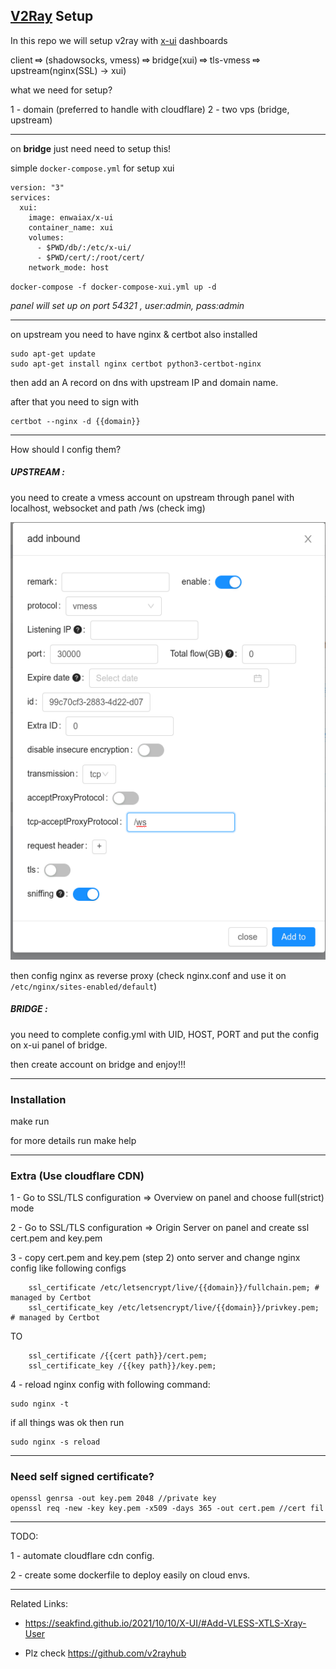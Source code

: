## [V2Ray](https://www.v2ray.com/) Setup


In this repo we will setup v2ray with [x-ui](https://github.com/vaxilu/x-ui) dashboards


client  **⇨**  (shadowsocks, vmess) **⇨** bridge(xui) **⇨** tls-vmess **⇨** upstream(nginx(SSL) -> xui)

what we need for setup?

1 - domain (preferred to handle with cloudflare)
2 - two vps (bridge, upstream)

------------------------------------------------

on **bridge** just need need to setup this!

simple `docker-compose.yml` for setup xui 
```
version: "3"
services:
  xui:
    image: enwaiax/x-ui
    container_name: xui
    volumes:
      - $PWD/db/:/etc/x-ui/
      - $PWD/cert/:/root/cert/
    network_mode: host
```

`docker-compose -f docker-compose-xui.yml up -d`

_panel will set up on port 54321 , user:admin, pass:admin_

----------------------------------------------------

on upstream you need to have nginx & certbot also installed

```
sudo apt-get update
sudo apt-get install nginx certbot python3-certbot-nginx
```

then add an A record on dns with upstream IP and domain name.

after that you need to sign with 
```
certbot --nginx -d {{domain}}
```
----------------------------------------------------

How should I config them?

##### UPSTREAM :
you need to create a vmess account on upstream through panel with localhost, websocket and path /ws (check img)

<div align="center">
<img src="./upstream-ws-vmess.png">
</div>

then config nginx as reverse proxy (check nginx.conf and use it on `/etc/nginx/sites-enabled/default`)

##### BRIDGE :
you need to complete config.yml with UID, HOST, PORT and put the config on x-ui panel of bridge.

then create account on bridge and enjoy!!!

----------------------------------------------------
### Installation

make run

for more details run make help

----------------------------------------------------
### Extra (Use cloudflare CDN)

1 - Go to SSL/TLS configuration => Overview on panel and choose full(strict) mode

2 - Go to SSL/TLS configuration => Origin Server on panel and create ssl cert.pem and key.pem

3 - copy cert.pem and key.pem (step 2) onto server and change nginx config like following configs

```
    ssl_certificate /etc/letsencrypt/live/{{domain}}/fullchain.pem; # managed by Certbot
    ssl_certificate_key /etc/letsencrypt/live/{{domain}}/privkey.pem; # managed by Certbot
``` 

TO

```
    ssl_certificate /{{cert path}}/cert.pem; 
    ssl_certificate_key /{{key path}}/key.pem;
```

4 - reload nginx config with following command:

```
sudo nginx -t
```

if all things was ok then run

```
sudo nginx -s reload
```
----------------------------------------------------
### Need self signed certificate?

```
openssl genrsa -out key.pem 2048 //private key
openssl req -new -key key.pem -x509 -days 365 -out cert.pem //cert fil
````


----------------------------------------------------
TODO:

1 - automate cloudflare cdn config.

2 - create some dockerfile to deploy easily on cloud envs.

-----------------------------------------------------
Related Links:
 - https://seakfind.github.io/2021/10/10/X-UI/#Add-VLESS-XTLS-Xray-User
 
 - Plz check https://github.com/v2rayhub